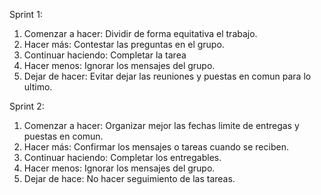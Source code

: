 Sprint 1:
  1. Comenzar a hacer: Dividir de forma equitativa el trabajo.
  2. Hacer más: Contestar las preguntas en el grupo.
  3. Continuar haciendo: Completar la tarea
  4. Hacer menos: Ignorar los mensajes del grupo.
  5. Dejar de hacer: Evitar dejar las reuniones y puestas en comun para lo ultimo.

Sprint 2:
  1. Comenzar a hacer: Organizar mejor las fechas limite de entregas y puestas en comun.
  2. Hacer más: Confirmar los mensajes o tareas cuando se reciben.
  3. Continuar haciendo: Completar los entregables.
  5. Hacer menos: Ignorar los mensajes del grupo.
  6. Dejar de hace: No hacer seguimiento de las tareas.
